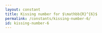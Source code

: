 ```yaml
---
layout: constant
title: Kissing number for $\mathbb{R}^{6}$
permalink: /constants/kissing-number-6/
id: kissing-number-6
---
```

